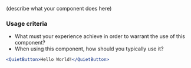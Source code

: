 (describe what your component does here)

### Usage criteria

- What must your experience achieve in order to warrant the use of this component?
- When using this component, how should you typically use it?

```jsx
<QuietButton>Hello World!</QuietButton>
```
